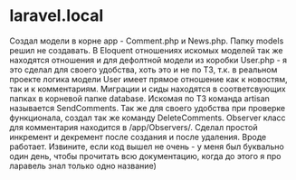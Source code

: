 # laravel.local
Создал модели в корне app - Comment.php и News.php. Папку models решил не создавать. 
В Eloquent отношениях искомых моделей так же находятся отношения и для дефолтной модели из коробки User.php - 
я это сделал для своего удобства, хоть это и не по ТЗ, т.к. в реальном проекте логика модели User имеет прямое отношение 
как к новостям, так и к комментариям.
Миграции и сиды находятся в соответсвующих папках в корневой папке database. 
Искомая по ТЗ команда artisan называется SendComments.
Так же для своего удобства при проверке функционала, создал так же команду DeleteComments. 
Observer класс для комментария находится в /app/Observers/. 
Сделал простой инкремент и декремент после создания и после удаления. Вроде работает.
Извините, если код вышел не очень - у меня был буквально один день, чтобы прочитать всю документацию, 
когда до этого я про ларавель знал только одно название)
